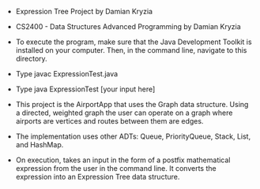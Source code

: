 * Expression Tree Project by Damian Kryzia
* CS2400 - Data Structures Advanced Programming by Damian Kryzia

* To execute the program, make sure that the Java Development Toolkit is installed on your computer. Then, in the command line, navigate to this directory.
* Type javac ExpressionTest.java
* Type java ExpressionTest [your input here]

* This project is the AirportApp that uses the Graph data structure. Using a directed, weighted graph the user can operate on a graph where airports are vertices and routes between them are edges.
* The implementation uses other ADTs: Queue, PriorityQueue, Stack, List, and HashMap.
* On execution, takes an input in the form of a postfix mathematical expression from the user in the command line. It converts the expression into an Expression Tree data structure.
